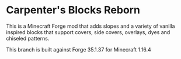 Carpenter's Blocks Reborn
================================

This is a Minecraft Forge mod that adds slopes and a variety of vanilla inspired blocks that support covers, side covers, overlays, dyes and chiseled patterns.



This branch is built against Forge 35.1.37 for Minecraft 1.16.4
